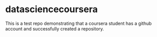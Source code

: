 # datasciencecoursera
This is a test repo demonstrating that a coursera student has a github account and successfully created a repository.
